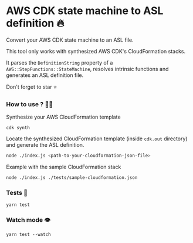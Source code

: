 # AWS CDK state machine to ASL definition 🔥
Convert your AWS CDK state machine to an ASL file.

This tool only works with synthesized AWS CDK's CloudFormation stacks.

It parses the `DefinitionString` property of a `AWS::StepFunctions::StateMachine`, resolves intrinsic functions and generates an ASL definition file. 

Don't forget to star ⭐

### How to use ? 🧑‍🏫
Synthesize your AWS CloudFormation template
```
cdk synth
```

Locate the synthesized CloudFormation template (inside `cdk.out` directory) and generate the ASL definition.
```sh
node ./index.js <path-to-your-cloudformation-json-file>
```

Example with the sample CloudFormation stack
```sh
node ./index.js ./tests/sample-cloudformation.json
```

### Tests 🧪
```
yarn test
```

### Watch mode 👁️
```
yarn test --watch
```